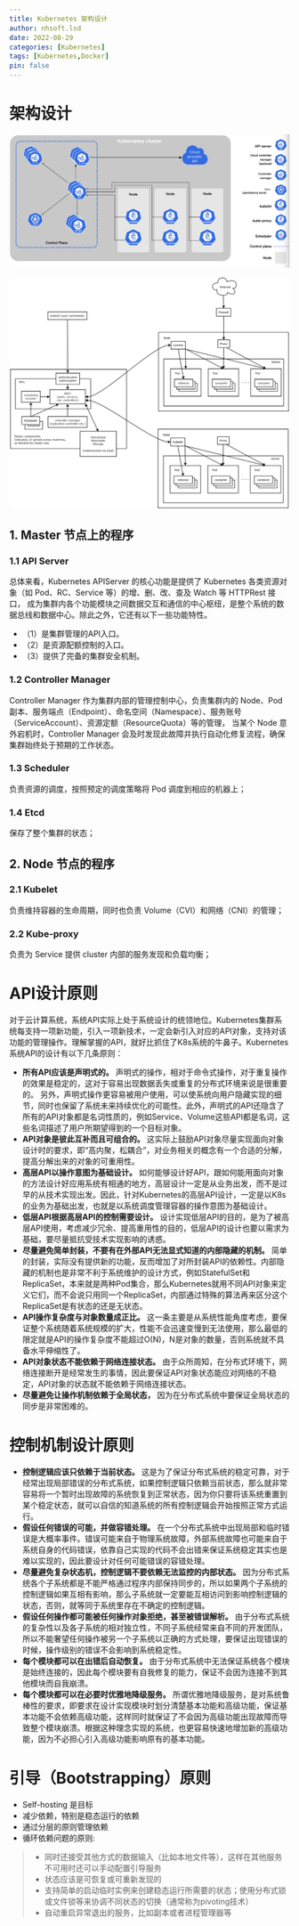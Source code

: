 ```yaml
---
title: Kubernetes 架构设计
author: nhsoft.lsd
date: 2022-08-29
categories: [Kubernetes]
tags: [Kubernetes,Docker]
pin: false
---
```


# 架构设计
![](/assets/img/nhsoft_lsd/2022-09-07-img_1.png)

![](/assets/img/nhsoft_lsd/2022-09-13-img.png)

## 1. Master 节点上的程序

### 1.1 API Server
总体来看，Kubernetes APIServer 的核心功能是提供了 Kubernetes 各类资源对象（如 Pod、RC、Service 等）的增、删、改、查及 Watch 等 HTTPRest 接口，
成为集群内各个功能模块之间数据交互和通信的中心枢纽，是整个系统的数据总线和数据中心。除此之外，它还有以下一些功能特性。

* （1）是集群管理的API入口。
* （2）是资源配额控制的入口。
* （3）提供了完备的集群安全机制。

### 1.2 Controller Manager
Controller Manager 作为集群内部的管理控制中心，负责集群内的 Node、Pod 副本、服务端点（Endpoint）、命名空间（Namespace）、服务账号（ServiceAccount）、资源定额（ResourceQuota）等的管理，
当某个 Node 意外宕机时，Controller Manager 会及时发现此故障并执行自动化修复流程，确保集群始终处于预期的工作状态。

### 1.3 Scheduler
负责资源的调度，按照预定的调度策略将 Pod 调度到相应的机器上；

### 1.4 Etcd
保存了整个集群的状态；

## 2. Node 节点的程序

### 2.1 Kubelet
负责维持容器的生命周期，同时也负责 Volume（CVI）和网络（CNI）的管理；

### 2.2 Kube-proxy
负责为 Service 提供 cluster 内部的服务发现和负载均衡；

# API设计原则

对于云计算系统，系统API实际上处于系统设计的统领地位。Kubernetes集群系统每支持一项新功能，引入一项新技术，一定会新引入对应的API对象，支持对该功能的管理操作。理解掌握的API，就好比抓住了K8s系统的牛鼻子。Kubernetes系统API的设计有以下几条原则：

* **所有API应该是声明式的。** 声明式的操作，相对于命令式操作，对于重复操作的效果是稳定的，这对于容易出现数据丢失或重复的分布式环境来说是很重要的。 另外，声明式操作更容易被用户使用，可以使系统向用户隐藏实现的细节，同时也保留了系统未来持续优化的可能性。此外，声明式的API还隐含了所有的API对象都是名词性质的，例如Service、Volume这些API都是名词，这些名词描述了用户所期望得到的一个目标对象。
* **API对象是彼此互补而且可组合的。** 这实际上鼓励API对象尽量实现面向对象设计时的要求，即“高内聚，松耦合”，对业务相关的概念有一个合适的分解，提高分解出来的对象的可重用性。
* **高层API以操作意图为基础设计。** 如何能够设计好API，跟如何能用面向对象的方法设计好应用系统有相通的地方，高层设计一定是从业务出发，而不是过早的从技术实现出发。因此，针对Kubernetes的高层API设计，一定是以K8s的业务为基础出发，也就是以系统调度管理容器的操作意图为基础设计。
* **低层API根据高层API的控制需要设计。** 设计实现低层API的目的，是为了被高层API使用，考虑减少冗余、提高重用性的目的，低层API的设计也要以需求为基础，要尽量抵抗受技术实现影响的诱惑。
* **尽量避免简单封装，不要有在外部API无法显式知道的内部隐藏的机制。** 简单的封装，实际没有提供新的功能，反而增加了对所封装API的依赖性。内部隐藏的机制也是非常不利于系统维护的设计方式，例如StatefulSet和ReplicaSet，本来就是两种Pod集合，那么Kubernetes就用不同API对象来定义它们，而不会说只用同一个ReplicaSet，内部通过特殊的算法再来区分这个ReplicaSet是有状态的还是无状态。
* **API操作复杂度与对象数量成正比。** 这一条主要是从系统性能角度考虑，要保证整个系统随着系统规模的扩大，性能不会迅速变慢到无法使用，那么最低的限定就是API的操作复杂度不能超过O(N)，N是对象的数量，否则系统就不具备水平伸缩性了。
* **API对象状态不能依赖于网络连接状态。** 由于众所周知，在分布式环境下，网络连接断开是经常发生的事情，因此要保证API对象状态能应对网络的不稳定，API对象的状态就不能依赖于网络连接状态。
* **尽量避免让操作机制依赖于全局状态，** 因为在分布式系统中要保证全局状态的同步是非常困难的。

# 控制机制设计原则

* **控制逻辑应该只依赖于当前状态。** 这是为了保证分布式系统的稳定可靠，对于经常出现局部错误的分布式系统，如果控制逻辑只依赖当前状态，那么就非常容易将一个暂时出现故障的系统恢复到正常状态，因为你只要将该系统重置到某个稳定状态，就可以自信的知道系统的所有控制逻辑会开始按照正常方式运行。
* **假设任何错误的可能，并做容错处理。** 在一个分布式系统中出现局部和临时错误是大概率事件。错误可能来自于物理系统故障，外部系统故障也可能来自于系统自身的代码错误，依靠自己实现的代码不会出错来保证系统稳定其实也是难以实现的，因此要设计对任何可能错误的容错处理。
* **尽量避免复杂状态机，控制逻辑不要依赖无法监控的内部状态。** 因为分布式系统各个子系统都是不能严格通过程序内部保持同步的，所以如果两个子系统的控制逻辑如果互相有影响，那么子系统就一定要能互相访问到影响控制逻辑的状态，否则，就等同于系统里存在不确定的控制逻辑。
* **假设任何操作都可能被任何操作对象拒绝，甚至被错误解析。** 由于分布式系统的复杂性以及各子系统的相对独立性，不同子系统经常来自不同的开发团队，所以不能奢望任何操作被另一个子系统以正确的方式处理，要保证出现错误的时候，操作级别的错误不会影响到系统稳定性。
* **每个模块都可以在出错后自动恢复。** 由于分布式系统中无法保证系统各个模块是始终连接的，因此每个模块要有自我修复的能力，保证不会因为连接不到其他模块而自我崩溃。
* **每个模块都可以在必要时优雅地降级服务。** 所谓优雅地降级服务，是对系统鲁棒性的要求，即要求在设计实现模块时划分清楚基本功能和高级功能，保证基本功能不会依赖高级功能，这样同时就保证了不会因为高级功能出现故障而导致整个模块崩溃。根据这种理念实现的系统，也更容易快速地增加新的高级功能，因为不必担心引入高级功能影响原有的基本功能。

# 引导（Bootstrapping）原则
* Self-hosting 是目标
* 减少依赖，特别是稳态运行的依赖
* 通过分层的原则管理依赖
* 循环依赖问题的原则:
>- 同时还接受其他方式的数据输入（比如本地文件等），这样在其他服务不可用时还可以手动配置引导服务
>- 状态应该是可恢复或可重新发现的
>- 支持简单的启动临时实例来创建稳态运行所需要的状态；使用分布式锁或文件锁等来协调不同状态的切换（通常称为pivoting技术）
>- 自动重启异常退出的服务，比如副本或者进程管理器等
